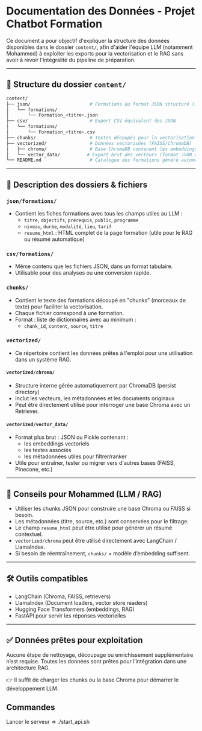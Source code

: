 # Documentation des Données - Projet Chatbot Formation

Ce document a pour objectif d'expliquer la structure des données disponibles dans le dossier `content/`, afin d'aider l'équipe LLM (notamment Mohammed) à exploiter les exports pour la vectorisation et le RAG sans avoir à revoir l'intégralité du pipeline de préparation.

---

## 📁 Structure du dossier `content/`

```bash
content/
├── json/                      # Formations au format JSON structuré (1 fichier par formation)
│   └── formations/
│       └── Formation_<titre>.json
├── csv/                       # Export CSV équivalent des JSON
│   └── formations/
│       └── Formation_<titre>.csv
├── chunks/                    # Textes découpés pour la vectorisation (1 fichier JSON par formation)
├── vectorized/                # Données vectorisées (FAISS/ChromaDB)
│   ├── chroma/                # Base ChromaDB contenant les embeddings et metadata
│   └── vector_data/          # Export brut des vecteurs (format JSON ou pickle)
└── README.md                  # Catalogue des formations généré automatiquement
```

---

## 📘 Description des dossiers & fichiers

### `json/formations/`
- Contient les fiches formations avec tous les champs utiles au LLM :
  - `titre`, `objectifs`, `prérequis`, `public`, `programme`
  - `niveau`, `durée`, `modalité`, `lieu`, `tarif`
  - `resume_html` : HTML complet de la page formation (utile pour le RAG ou résumé automatique)

### `csv/formations/`
- Même contenu que les fichiers JSON, dans un format tabulaire.
- Utilisable pour des analyses ou une conversion rapide.

### `chunks/`
- Contient le texte des formations découpé en "chunks" (morceaux de texte) pour faciliter la vectorisation.
- Chaque fichier correspond à une formation.
- Format : liste de dictionnaires avec au minimum :
  - `chunk_id`, `content`, `source`, `titre`

### `vectorized/`
- Ce répertoire contient les données prêtes à l'emploi pour une utilisation dans un système RAG.

#### `vectorized/chroma/`
- Structure interne gérée automatiquement par ChromaDB (persist directory)
- Inclut les vecteurs, les métadonnées et les documents originaux
- Peut être directement utilisé pour interroger une base Chroma avec un Retriever.

#### `vectorized/vector_data/`
- Format plus brut : JSON ou Pickle contenant :
  - les embeddings vectoriels
  - les textes associés
  - les métadonnées utiles pour filtrer/ranker
- Utile pour entraîner, tester ou migrer vers d'autres bases (FAISS, Pinecone, etc.)

---

## 🧠 Conseils pour Mohammed (LLM / RAG)

- Utiliser les chunks JSON pour construire une base Chroma ou FAISS si besoin.
- Les métadonnées (titre, source, etc.) sont conservées pour le filtrage.
- Le champ `resume_html` peut être utilisé pour générer un résumé contextuel.
- `vectorized/chroma` peut être utilisé directement avec LangChain / LlamaIndex.
- Si besoin de réentraînement, `chunks/` + modèle d’embedding suffisent.

---

## 🛠️ Outils compatibles

- LangChain (Chroma, FAISS, retrievers)
- LlamaIndex (Document loaders, vector store readers)
- Hugging Face Transformers (embeddings, RAG)
- FastAPI pour servir les réponses vectorielles

---

## ✅ Données prêtes pour exploitation

Aucune étape de nettoyage, découpage ou enrichissement supplémentaire n’est requise. Toutes les données sont prêtes pour l’intégration dans une architecture RAG.

👉 Il suffit de charger les chunks ou la base Chroma pour démarrer le développement LLM.

## Commandes

Lancer le serveur => ./start_api.sh